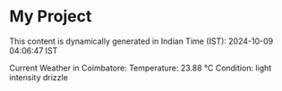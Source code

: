 # My Project

This content is dynamically generated in Indian Time (IST): 2024-10-09 04:06:47 IST


Current Weather in Coimbatore:
Temperature: 23.88 °C
Condition: light intensity drizzle

